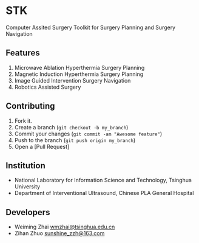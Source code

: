 STK
===
Computer Assited Surgery Toolkit for Surgery Planning and Surgery Navigation


Features
------------

1. Microwave Ablation Hyperthermia Surgery Planning 
2. Magnetic Induction Hyperthermia Surgery Planning 
3. Image Guided Intervention Surgery Navigation
4. Robotics Assisted Surgery


Contributing
------------

1. Fork it.
2. Create a branch (`git checkout -b my_branch`)
3. Commit your changes (`git commit -am "Awesome feature"`)
4. Push to the branch (`git push origin my_branch`)
5. Open a [Pull Request]


Institution
------------
* National Laboratory for Information Science and Technology, Tsinghua University
* Department of Interventional Ultrasound, Chinese PLA General Hospital


Developers
------------
* Weiming Zhai  wmzhai@tsinghua.edu.cn
* Zihan Zhuo  sunshine_zzh@163.com